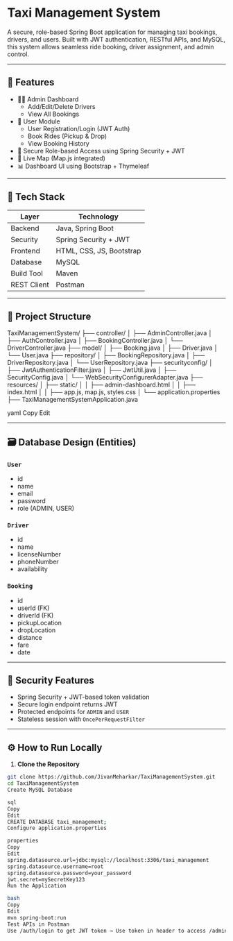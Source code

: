 # Taxi Management System

A secure, role-based Spring Boot application for managing taxi bookings, drivers, and users. Built with JWT authentication, RESTful APIs, and MySQL, this system allows seamless ride booking, driver assignment, and admin control.

---

## 📌 Features

- 🧑‍💼 Admin Dashboard
  - Add/Edit/Delete Drivers
  - View All Bookings
- 👤 User Module
  - User Registration/Login (JWT Auth)
  - Book Rides (Pickup & Drop)
  - View Booking History
- 🔐 Secure Role-based Access using Spring Security + JWT
- 📍 Live Map (Map.js integrated)
- 📊 Dashboard UI using Bootstrap + Thymeleaf

---

## 🧰 Tech Stack

| Layer       | Technology            |
|-------------|------------------------|
| Backend     | Java, Spring Boot      |
| Security    | Spring Security + JWT |
| Frontend    | HTML, CSS, JS, Bootstrap |
| Database    | MySQL                  |
| Build Tool  | Maven                  |
| REST Client | Postman                |

---

## 📂 Project Structure

TaxiManagementSystem/
├── controller/
│ ├── AdminController.java
│ ├── AuthController.java
│ ├── BookingController.java
│ └── DriverController.java
├── model/
│ ├── Booking.java
│ ├── Driver.java
│ └── User.java
├── repository/
│ ├── BookingRepository.java
│ ├── DriverRepository.java
│ └── UserRepository.java
├── securityconfig/
│ ├── JwtAuthenticationFilter.java
│ ├── JwtUtil.java
│ ├── SecurityConfig.java
│ └── WebSecurityConfigurerAdapter.java
├── resources/
│ ├── static/
│ │ ├── admin-dashboard.html
│ │ ├── index.html
│ │ ├── app.js, map.js, styles.css
│ └── application.properties
├── TaxiManagementSystemApplication.java

yaml
Copy
Edit

---

## 🗃️ Database Design (Entities)

### `User`
- id
- name
- email
- password
- role (ADMIN, USER)

### `Driver`
- id
- name
- licenseNumber
- phoneNumber
- availability

### `Booking`
- id
- userId (FK)
- driverId (FK)
- pickupLocation
- dropLocation
- distance
- fare
- date

---

## 🔐 Security Features

- Spring Security + JWT-based token validation
- Secure login endpoint returns JWT
- Protected endpoints for `ADMIN` and `USER`
- Stateless session with `OncePerRequestFilter`

---

## ⚙️ How to Run Locally

1. **Clone the Repository**
```bash
git clone https://github.com/JivanMeharkar/TaxiManagementSystem.git
cd TaxiManagementSystem
Create MySQL Database

sql
Copy
Edit
CREATE DATABASE taxi_management;
Configure application.properties

properties
Copy
Edit
spring.datasource.url=jdbc:mysql://localhost:3306/taxi_management
spring.datasource.username=root
spring.datasource.password=your_password
jwt.secret=mySecretKey123
Run the Application

bash
Copy
Edit
mvn spring-boot:run
Test APIs in Postman
Use /auth/login to get JWT token → Use token in header to access /admin/**, /user/** routes.

